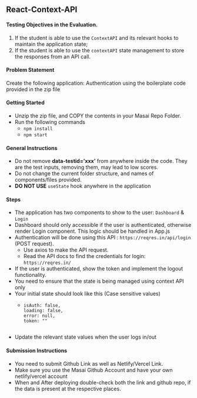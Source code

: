 ## React-Context-API
#### Testing Objectives in the Evaluation.

1. If the student is able to use the `ContextAPI` and its relevant hooks to maintain the application state;
2. If the student is able to use the `contextAPI` state management to store the responses from an API call.

#### Problem Statement

Create the following application: Authentication using the boilerplate code provided in the zip file

#### Getting Started

- Unzip the zip file, and COPY the contents in your Masai Repo Folder.
- Run the following commands
  - `npm install`
  - `npm start`

#### General Instructions

- Do not remove **data-testid=’xxx’** from anywhere inside the code. They are the test inputs, removing them, may lead to low scores.
- Do not change the current folder structure, and names of components/files provided.
- **DO NOT USE** `useState` hook anywhere in the application

#### Steps

- The application has two components to show to the user: ```Dashboard``` & ```Login```
- Dashboard should only accessible if the user is authenticated, otherwise render Login component. This logic should be handled in App.js
- Authentication will be done using this API : `https://reqres.in/api/login` (POST request).
  - Use axios to make the API request.
  - Read the API docs to find the credentials for login: `https://reqres.in/`
- If the user is authenticated, show the token and implement the logout functionality.
- You need to ensure that the state is being managed using context API only
- Your initial state should look like this (Case sensitive values) 
  - ```
    isAuth: false,
    loading: false, 
    error: null,
    token: ""
   ```
- Update the relevant state values when the user logs in/out

#### Submission Instructions

- You need to submit Github Link as well as Netlify/Vercel Link.
- Make sure you use the Masai Github Account and have your own netlify/vercel account
- When and After deploying double-check both the link and github repo, if the data is present at the respective places.
